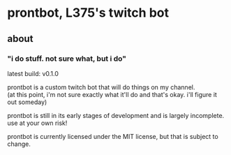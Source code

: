 # prontbot, L375's twitch bot

## about

### "i do stuff. not sure what, but i do"

latest build: v0.1.0

prontbot is a custom twitch bot that will do things on my channel.  
(at this point, i'm not sure exactly what it'll do and that's okay. i'll figure it out someday)

prontbot is still in its early stages of development and is largely incomplete. use at your own risk!

prontbot is currently licensed under the MIT license, but that is subject to change.

